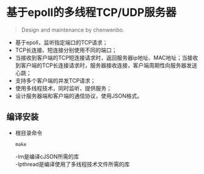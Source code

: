 基于epoll的多线程TCP/UDP服务器
===
>Design and maintenance by chenwenbo.
* 基于epoll，监听指定端口的TCP请求；
* TCP长连接、短连接分别使用不同的端口；
* 当接收到客户端的TCP短连接请求时，返回服务器ip地址、MAC地址；当接收到客户端的TCP长连接请求时，服务器接收连接，客户端周期性向服务器发送心跳；
* 支持多个客户端的并发TCP请求；
* 使用多线程技术，同时监听、提供服务；
* 设计服务器端和客户端的通信协议，使用JSON格式。


编译安装
---
* 根目录命令
  ```
  make
  ```
  -lm是编译cJSON所需的库<br>
  -lpthread是编译使用了多线程技术文件所需的库
